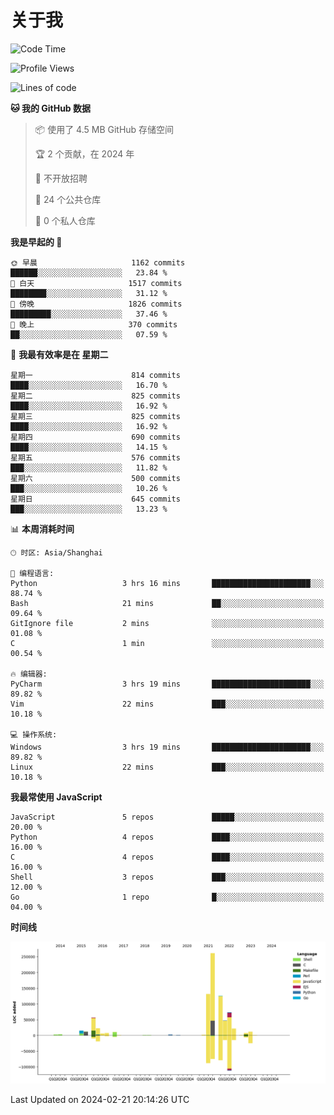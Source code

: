 # 关于我

<!--START_SECTION:waka-->
![Code Time](http://img.shields.io/badge/Code%20Time-831%20hrs%207%20mins-blue)

![Profile Views](http://img.shields.io/badge/%E4%B8%AA%E4%BA%BA%E8%B5%84%E6%96%99%E8%A7%82%E7%9C%8B%E6%AC%A1%E6%95%B0-2-blue)

![Lines of code](https://img.shields.io/badge/%E4%BB%8E%E3%80%8CHello%20World%E3%80%8D%E8%B5%B7%E6%88%91%E5%B7%B2%E7%BB%8F%E5%86%99%E4%BA%86-818.9%20thousand%20%E8%A1%8C%E4%BB%A3%E7%A0%81-blue)

**🐱 我的 GitHub 数据** 

> 📦  使用了 4.5 MB GitHub 存储空间 
 > 
> 🏆 2 个贡献，在 2024 年
 > 
> 🚫 不开放招聘
 > 
> 📜 24 个公共仓库 
 > 
> 🔑 0 个私人仓库 
 > 
**我是早起的 🐤** 

```text
🌞 早晨                     1162 commits        ██████░░░░░░░░░░░░░░░░░░░   23.84 % 
🌆 白天                     1517 commits        ████████░░░░░░░░░░░░░░░░░   31.12 % 
🌃 傍晚                     1826 commits        █████████░░░░░░░░░░░░░░░░   37.46 % 
🌙 晚上                     370 commits         ██░░░░░░░░░░░░░░░░░░░░░░░   07.59 % 
```
📅 **我最有效率是在 星期二** 

```text
星期一                      814 commits         ████░░░░░░░░░░░░░░░░░░░░░   16.70 % 
星期二                      825 commits         ████░░░░░░░░░░░░░░░░░░░░░   16.92 % 
星期三                      825 commits         ████░░░░░░░░░░░░░░░░░░░░░   16.92 % 
星期四                      690 commits         ████░░░░░░░░░░░░░░░░░░░░░   14.15 % 
星期五                      576 commits         ███░░░░░░░░░░░░░░░░░░░░░░   11.82 % 
星期六                      500 commits         ███░░░░░░░░░░░░░░░░░░░░░░   10.26 % 
星期日                      645 commits         ███░░░░░░░░░░░░░░░░░░░░░░   13.23 % 
```


📊 **本周消耗时间** 

```text
🕑︎ 时区: Asia/Shanghai

💬 编程语言: 
Python                   3 hrs 16 mins       ██████████████████████░░░   88.74 % 
Bash                     21 mins             ██░░░░░░░░░░░░░░░░░░░░░░░   09.64 % 
GitIgnore file           2 mins              ░░░░░░░░░░░░░░░░░░░░░░░░░   01.08 % 
C                        1 min               ░░░░░░░░░░░░░░░░░░░░░░░░░   00.54 % 

🔥 编辑器: 
PyCharm                  3 hrs 19 mins       ██████████████████████░░░   89.82 % 
Vim                      22 mins             ███░░░░░░░░░░░░░░░░░░░░░░   10.18 % 

💻 操作系统: 
Windows                  3 hrs 19 mins       ██████████████████████░░░   89.82 % 
Linux                    22 mins             ███░░░░░░░░░░░░░░░░░░░░░░   10.18 % 
```

**我最常使用 JavaScript** 

```text
JavaScript               5 repos             █████░░░░░░░░░░░░░░░░░░░░   20.00 % 
Python                   4 repos             ████░░░░░░░░░░░░░░░░░░░░░   16.00 % 
C                        4 repos             ████░░░░░░░░░░░░░░░░░░░░░   16.00 % 
Shell                    3 repos             ███░░░░░░░░░░░░░░░░░░░░░░   12.00 % 
Go                       1 repo              █░░░░░░░░░░░░░░░░░░░░░░░░   04.00 % 
```



**时间线**

![Lines of Code chart](https://raw.githubusercontent.com/Arondight/Arondight/master/assets/bar_graph.png)


 Last Updated on 2024-02-21 20:14:26 UTC
<!--END_SECTION:waka-->
